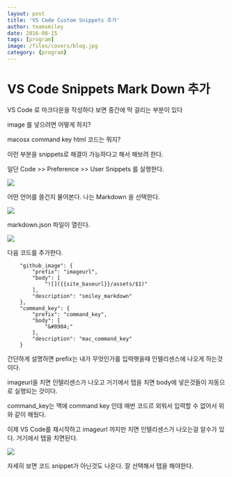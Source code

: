```yaml
---
layout: post
title: 'VS Code Custom Snippets 추가' 
author: teamsmiley 
date: 2016-08-15
tags: [program]
image: /files/covers/blog.jpg
category: {program}
---
```

# VS Code Snippets Mark Down 추가

VS Code 로 마크다운을 작성하다 보면 중간에 딱 걸리는 부분이 있다 

image 를 넣으려면 어떻게 하지? 

macosx command key html 코드는 뭐지?

이런 부분을 snippets로 해결이 가능하다고 해서 해보려 한다. 

일단 Code >> Preference >> User Snippets 를 실행한다. 

![]({{site_baseurl}}/assets/vs-code-snippets01.png)

어떤 언어를 쓸건지 물어본다.  나는 Markdown 을 선택한다. 

![]({{site_baseurl}}/assets/vs-code-snippets02.png)

markdown.json 파일이 열린다. 

![]({{site_baseurl}}/assets/vs-code-snippets03.png)

다음 코드를 추가한다. 

```
	"github_image": {
		"prefix": "imageurl",
		"body": [
			"![]({{site_baseurl}}/assets/$1)"	
		],
		"description": "smiley_markdown"
	},
	"command_key": {
		"prefix": "command_key",
		"body": [
			"&#8984;"
		],
		"description": "mac_command_key"
	}
```

간단하게 설명하면 prefix는 내가 무엇인가를 입력햇을때 인텔리센스에 나오게 하는것이다. 

imageurl을 치면 인텔리센스가 나오고 거기에서 탭을 치면 body에 넣은것들이 자동으로 실행되는 것이다. 

command_key는  맥에 command  key 인데 매번 코드르 외워서 입력할 수 없어서 위와 같이 해뒀다.

이제 VS Code를 재시작하고 imageurl 까지만 치면 인텔리센스가 나오는걸 알수가 있다. 
거기에서 탭을 치면된다. 

![]({{site_baseurl}}/assets/vs-code-snippets04.png)

자세히 보면 코드 snippet가 아닌것도 나온다. 잘 선택해서 탭을 해야한다. 





